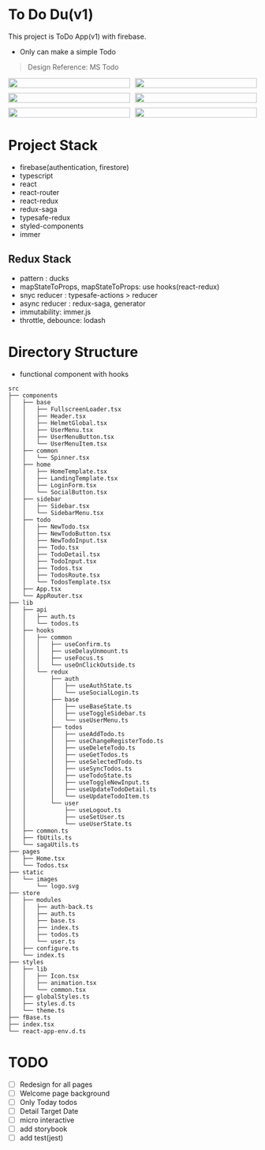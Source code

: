 # To Do Du(v1)

This project is ToDo App(v1) with firebase.

- Only can make a simple Todo

> Design Reference: MS Todo

<p align="center" style="display:grid; grid-template-columns: repeat(2, 1fr); grid-gap: 10px">
    <img src="https://images.velog.io/images/namezin/post/1cad1da7-df9f-4a07-aa98-3be1bc52d00d/login%20page.png" width="100%" />
    <img src="https://images.velog.io/images/namezin/post/f1e4f1d3-0431-49d1-8718-1059a5c99084/social%20login.png" width="100%" />
    <img src="https://images.velog.io/images/namezin/post/4b8e8abc-b61c-4899-af4a-515feece2cf8/loading.png" width="100%" />
    <img src="https://images.velog.io/images/namezin/post/163e3c86-6dfd-4d8a-a801-aeacc3fc5fba/main%20page.png" width="100%" />
    <img src="https://images.velog.io/images/namezin/post/7690d047-3df5-498a-8b84-030506be861e/todo%20example.png" width="100%" />
    <img src="https://images.velog.io/images/namezin/post/35fc0555-4d8e-43a4-a2fe-45fb78b886c3/logout%20collapse%20sidebar.png" width="100%" />
</p>

# Project Stack

- firebase(authentication, firestore)
- typescript
- react
- react-router
- react-redux
- redux-saga
- typesafe-redux
- styled-components
- immer

## Redux Stack

- pattern : ducks
- mapStateToProps, mapStateToProps: use hooks(react-redux)
- snyc reducer : typesafe-actions > reducer
- async reducer : redux-saga, generator
- immutability: immer.js
- throttle, debounce: lodash

# Directory Structure

- functional component with hooks

```
src
├── components
│   ├── base
│   │   ├── FullscreenLoader.tsx
│   │   ├── Header.tsx
│   │   ├── HelmetGlobal.tsx
│   │   ├── UserMenu.tsx
│   │   ├── UserMenuButton.tsx
│   │   └── UserMenuItem.tsx
│   ├── common
│   │   └── Spinner.tsx
│   ├── home
│   │   ├── HomeTemplate.tsx
│   │   ├── LandingTemplate.tsx
│   │   ├── LoginForm.tsx
│   │   └── SocialButton.tsx
│   ├── sidebar
│   │   ├── Sidebar.tsx
│   │   └── SidebarMenu.tsx
│   ├── todo
│   │   ├── NewTodo.tsx
│   │   ├── NewTodoButton.tsx
│   │   ├── NewTodoInput.tsx
│   │   ├── Todo.tsx
│   │   ├── TodoDetail.tsx
│   │   ├── TodoInput.tsx
│   │   ├── Todos.tsx
│   │   ├── TodosRoute.tsx
│   │   └── TodosTemplate.tsx
│   ├── App.tsx
│   └── AppRouter.tsx
├── lib
│   ├── api
│   │   ├── auth.ts
│   │   └── todos.ts
│   ├── hooks
│   │   ├── common
│   │   │   ├── useConfirm.ts
│   │   │   ├── useDelayUnmount.ts
│   │   │   ├── useFocus.ts
│   │   │   └── useOnClickOutside.ts
│   │   └── redux
│   │       ├── auth
│   │       │   ├── useAuthState.ts
│   │       │   └── useSocialLogin.ts
│   │       ├── base
│   │       │   ├── useBaseState.ts
│   │       │   ├── useToggleSidebar.ts
│   │       │   └── useUserMenu.ts
│   │       ├── todos
│   │       │   ├── useAddTodo.ts
│   │       │   ├── useChangeRegisterTodo.ts
│   │       │   ├── useDeleteTodo.ts
│   │       │   ├── useGetTodos.ts
│   │       │   ├── useSelectedTodo.ts
│   │       │   ├── useSyncTodos.ts
│   │       │   ├── useTodoState.ts
│   │       │   ├── useToggleNewInput.ts
│   │       │   ├── useUpdateTodoDetail.ts
│   │       │   └── useUpdateTodoItem.ts
│   │       └── user
│   │           ├── useLogout.ts
│   │           ├── useSetUser.ts
│   │           └── useUserState.ts
│   ├── common.ts
│   ├── fbUtils.ts
│   └── sagaUtils.ts
├── pages
│   ├── Home.tsx
│   └── Todos.tsx
├── static
│   └── images
│       └── logo.svg
├── store
│   ├── modules
│   │   ├── auth-back.ts
│   │   ├── auth.ts
│   │   ├── base.ts
│   │   ├── index.ts
│   │   ├── todos.ts
│   │   └── user.ts
│   ├── configure.ts
│   └── index.ts
├── styles
│   ├── lib
│   │   ├── Icon.tsx
│   │   ├── animation.tsx
│   │   └── common.tsx
│   ├── globalStyles.ts
│   ├── styles.d.ts
│   └── theme.ts
├── fBase.ts
├── index.tsx
└── react-app-env.d.ts
```

# TODO

- [ ] Redesign for all pages
- [ ] Welcome page background
- [ ] Only Today todos
- [ ] Detail Target Date
- [ ] micro interactive
- [ ] add storybook
- [ ] add test(jest)
